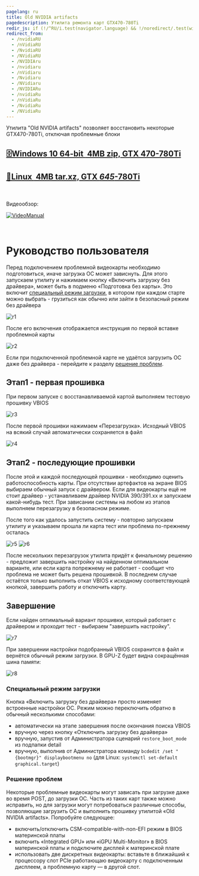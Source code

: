 ```yaml
---
pagelang: ru
title: Old NVIDIA artifacts
pagedescription: Утилита ремонта карт GTX470-780Ti
redir_js: if (!/^RU/i.test(navigator.language) && !/noredirect/.test(window.location.search)) window.location.replace("/NVIDIA?" + window.location.search.substring(1) + "_noredirect")
redirect_from:
  - /nvidiaRU
  - /nVidiaRU
  - /NvidiaRU
  - /NVidiaRU
  - /NVIDIAru
  - /nvidiaru
  - /nVidiaru
  - /Nvidiaru
  - /NVidiaru
  - /NVIDIARu
  - /nvidiaRu
  - /nVidiaRu
  - /NvidiaRu
  - /NVidiaRu
---
```


Утилита "Old NVIDIA artifacts" позволяет восстановить некоторые GTX470-780Ti, отключая проблемные блоки
<br/>

## [**🗄️Windows 10 64-bit&nbsp;** 4MB zip, GTX 470-780Ti](https://gpuzelenograd.github.io/releases/Windows_old_nvidia_artifacts-2022.11.zip)
## [**🐧Linux&nbsp;** 4MB tar.xz, GTX <i>645</i>-780Ti](https://gpuzelenograd.github.io/releases/Linux_old_nvidia_artifacts-2022.11.tar.xz)

<br/>
<br/>
Видеообзор: 

[![VideoManual](https://img.youtube.com/vi/FAaXGDfH3Ro/sddefault.jpg)](https://www.youtube.com/watch?v=FAaXGDfH3Ro)

<br/>

# Руководство пользователя
Перед подключением проблемной видеокарты необходимо подготовиться, иначе загрузка ОС может зависнуть. Для этого запускаем утилиту и нажимаем кнопку «Включить загрузку без драйвера», может быть в подменю «Подготовка без карты». Это включит [специальный режим загрузки](#bootmode), в котором при каждом старте можно выбрать - грузиться как обычно или зайти в безопасный режим без драйвера

![r1](photo/r1.png)

После его включения отображается инструкция по первой вставке проблемной карты

![r2](photo/r2.png)

Если при подключенной проблемной карте не удаётся загрузить ОС даже без драйвера  - перейдите к разделу [решение проблем](#troubleshooting).

## Этап1 - первая прошивка
При первом запуске с воcстанавливаемой картой выполняем тестовую прошивку VBIOS

![r3](photo/r3.png)

После первой прошивки нажимаем «Перезагрузка». Исходный VBIOS на всякий случай автоматически сохраняется в файл

![r4](photo/r4.png)

## Этап2 - последующие прошивки

После этой и каждой последующей прошивки - необходимо оценить работоспособность карты. При отсутствии артефактов на экране BIOS выбираем обычный запуск с драйвером. Если для видеокарты ещё не стоит драйвер - устанавливаем драйвер NVIDIA 390/391.xx и запускаем какой-нибудь тест. При зависании системы на любом из этапов выполняем перезагрузку в безопасном режиме.

После того как удалось запустить систему - повторно запускаем утилиту и указываем прошла ли карта тест или проблема по-прежнему осталась

![r5](photo/r5.png)
![r6](photo/r6.png)

После нескольких перезагрузок утилита придёт к финальному решению - предложит завершить настройку на найденном оптимальном варианте, или если карта попрежнему не работает - сообщит что проблема не может быть решена прошивкой. В последнем случае остаётся только выполнить откат VBIOS к исходному соответствующей кнопкой, завершить работу и отключить карту.

## Завершение
Если найден оптимальный вариант прошивки, который работает с драйвером и проходит тест - выбираем "завершить настройку".

![r7](photo/r7.png)

При завершении настройки подобранный VBIOS сохранится в файл и вернётся обычный режим загрузки. В GPU-Z будет видна сокращённая шина памяти:

![r8](photo/r8.png)

### <a id="bootmode">Специальный режим загрузки</a>
Кнопка «Включить загрузку без драйвера» просто изменяет встроенные настройки ОС. Режим можно переключить обратно в обычный несколькими способами:
* автоматически на этапе завершения после окончания поиска VBIOS
* вручную через кнопку «Отключить загрузку без драйвера»
* вручную, запустив от Администратора сценарий `restore_boot_mode` из подпапки detail
* вручную, выполнив от Администратора команду `bcdedit /set "{bootmgr}" displaybootmenu no` (для Linux: `systemctl set-default graphical.target`)

### <a id="troubleshooting">Решение проблем</a>
Некоторые проблемные видеокарты могут зависать при загрузке даже во время POST, до загрузки ОС. Часть из таких карт также можно исправить, но для загрузки могут потребоваться различные способы, позволяющие загрузить ОС и выполнить прошивку утилитой «Old NVIDIA artifacts». Попробуйте следующее:
* включить/отключить CSM-compatible-with-non-EFI режим в BIOS материнской платы
* включить «Integrated GPU» или «iGPU Multi-Monitor» в BIOS материнской платы и подключите дисплей к материнской плате
* использовать две дискретных видеокарты: вставьте в ближайший к процессору слот PCIe работающаю видеокарту с подключенным дисплеем, а проблемную карту — в другой слот.
